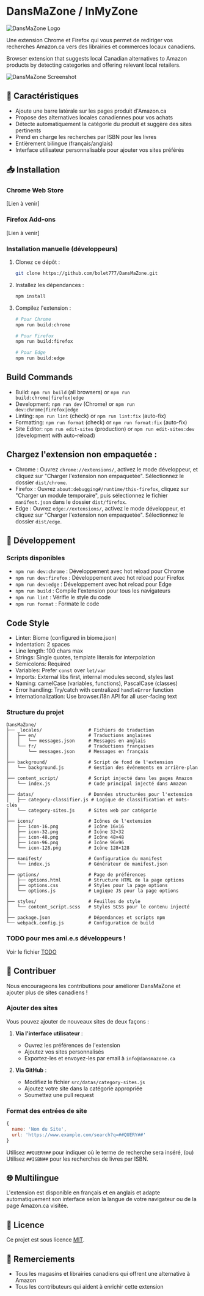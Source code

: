 # DansMaZone / InMyZone

![DansMaZone Logo](./promotion/Header.png)

Une extension Chrome et Firefox qui vous permet de rediriger vos recherches Amazon.ca vers des librairies et commerces locaux canadiens.

Browser extension that suggests local Canadian alternatives to Amazon products by detecting categories and offering relevant local retailers.

![DansMaZone Screenshot](./promotion/Addon1.png)


## 🌟 Caractéristiques

- Ajoute une barre latérale sur les pages produit d'Amazon.ca
- Propose des alternatives locales canadiennes pour vos achats
- Détecte automatiquement la catégorie du produit et suggère des sites pertinents
- Prend en charge les recherches par ISBN pour les livres
- Entièrement bilingue (français/anglais)
- Interface utilisateur personnalisable pour ajouter vos sites préférés

## 📥 Installation

### Chrome Web Store
[Lien à venir]

### Firefox Add-ons
[Lien à venir]

### Installation manuelle (développeurs)

1. Clonez ce dépôt :
   ```bash
   git clone https://github.com/bolet777/DansMaZone.git
   ```

2. Installez les dépendances :
   ```bash
   npm install
   ```


3. Compilez l'extension :
   ```bash
   # Pour Chrome
   npm run build:chrome
   
   # Pour Firefox
   npm run build:firefox
   
   # Pour Edge
   npm run build:edge
   ```

## Build Commands
- Build: `npm run build` (all browsers) or `npm run build:chrome|firefox|edge`
- Development: `npm run dev` (Chrome) or `npm run dev:chrome|firefox|edge`
- Linting: `npm run lint` (check) or `npm run lint:fix` (auto-fix)
- Formatting: `npm run format` (check) or `npm run format:fix` (auto-fix)
- Site Editor: `npm run edit-sites` (production) or `npm run edit-sites:dev` (development with auto-reload)


## Chargez l'extension non empaquetée :
- Chrome : Ouvrez `chrome://extensions/`, activez le mode développeur, et cliquez sur "Charger l'extension non empaquetée". Sélectionnez le dossier `dist/chrome`.
- Firefox : Ouvrez `about:debugging#/runtime/this-firefox`, cliquez sur "Charger un module temporaire", puis sélectionnez le fichier `manifest.json` dans le dossier `dist/firefox`.
- Edge : Ouvrez `edge://extensions/`, activez le mode développeur, et cliquez sur "Charger l'extension non empaquetée". Sélectionnez le dossier `dist/edge`.

## 🔧 Développement

### Scripts disponibles

- `npm run dev:chrome` : Développement avec hot reload pour Chrome
- `npm run dev:firefox` : Développement avec hot reload pour Firefox
- `npm run dev:edge` : Développement avec hot reload pour Edge
- `npm run build` : Compile l'extension pour tous les navigateurs
- `npm run lint` : Vérifie le style du code
- `npm run format` : Formate le code

## Code Style
- Linter: Biome (configured in biome.json)
- Indentation: 2 spaces
- Line length: 100 chars max
- Strings: Single quotes, template literals for interpolation
- Semicolons: Required
- Variables: Prefer `const` over `let/var`
- Imports: External libs first, internal modules second, styles last
- Naming: camelCase (variables, functions), PascalCase (classes)
- Error handling: Try/catch with centralized `handleError` function
- Internationalization: Use browser.i18n API for all user-facing text

### Structure du projet

```
DansMaZone/
├── _locales/                 # Fichiers de traduction
│   ├── en/                   # Traductions anglaises
│   │   └── messages.json     # Messages en anglais
│   └── fr/                   # Traductions françaises
│       └── messages.json     # Messages en français
│
├── background/               # Script de fond de l'extension
│   └── background.js         # Gestion des événements en arrière-plan
│
├── content_script/           # Script injecté dans les pages Amazon
│   └── index.js              # Code principal injecté dans Amazon
│
├── datas/                    # Données structurées pour l'extension
│   ├── category-classifier.js # Logique de classification et mots-clés
│   └── category-sites.js     # Sites web par catégorie
│
├── icons/                    # Icônes de l'extension
│   ├── icon-16.png           # Icône 16×16
│   ├── icon-32.png           # Icône 32×32
│   ├── icon-48.png           # Icône 48×48
│   ├── icon-96.png           # Icône 96×96
│   └── icon-128.png          # Icône 128×128
│
├── manifest/                 # Configuration du manifest
│   └── index.js              # Générateur de manifest.json
│
├── options/                  # Page de préférences
│   ├── options.html          # Structure HTML de la page options
│   ├── options.css           # Styles pour la page options
│   └── options.js            # Logique JS pour la page options
│
├── styles/                   # Feuilles de style
│   └── content_script.scss   # Styles SCSS pour le contenu injecté
│
├── package.json              # Dépendances et scripts npm
└── webpack.config.js         # Configuration de build
```

### TODO pour mes ami.e.s développeurs !

Voir le fichier [TODO](TODO.md)

## 🤝 Contribuer

Nous encourageons les contributions pour améliorer DansMaZone et ajouter plus de sites canadiens !

### Ajouter des sites

Vous pouvez ajouter de nouveaux sites de deux façons :

1. **Via l'interface utilisateur** :
   - Ouvrez les préférences de l'extension
   - Ajoutez vos sites personnalisés
   - Exportez-les et envoyez-les par email à `info@dansmazone.ca`

2. **Via GitHub** :
   - Modifiez le fichier `src/datas/category-sites.js`
   - Ajoutez votre site dans la catégorie appropriée
   - Soumettez une pull request

### Format des entrées de site

```javascript
{
  name: 'Nom du Site',
  url: 'https://www.example.com/search?q=##QUERY##'
}
```

Utilisez `##QUERY##` pour indiquer où le terme de recherche sera inséré, 
(ou) Utilisez `##ISBN##` pour les recherches de livres par ISBN.

## 🌐 Multilingue

L'extension est disponible en français et en anglais et adapte automatiquement son interface selon la langue de votre navigateur ou de la page Amazon.ca visitée.

## 📝 Licence

Ce projet est sous licence [MIT](LICENSE.md).

## 🙏 Remerciements

- Tous les magasins et librairies canadiens qui offrent une alternative à Amazon
- Tous les contributeurs qui aident à enrichir cette extension